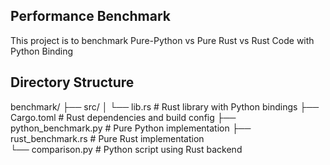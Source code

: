 ## Performance Benchmark

This project is to benchmark Pure-Python vs Pure Rust vs Rust Code with Python Binding

## Directory Structure

benchmark/
├── src/
│   └── lib.rs          # Rust library with Python bindings
├── Cargo.toml          # Rust dependencies and build config
├── python_benchmark.py # Pure Python implementation
├── rust_benchmark.rs   # Pure Rust implementation  
└── comparison.py       # Python script using Rust backend